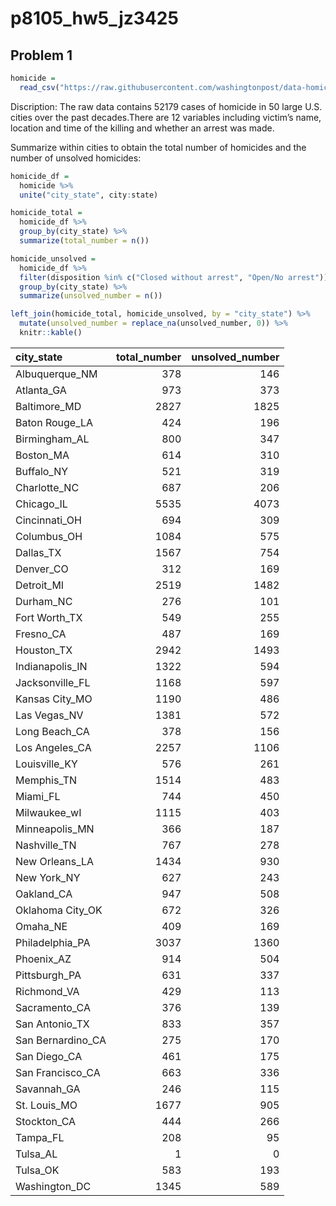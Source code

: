 p8105\_hw5\_jz3425
================

## Problem 1

``` r
homicide = 
  read_csv("https://raw.githubusercontent.com/washingtonpost/data-homicides/master/homicide-data.csv")
```

Discription: The raw data contains 52179 cases of homicide in 50 large
U.S. cities over the past decades.There are 12 variables including
victim’s name, location and time of the killing and whether an arrest
was made.

Summarize within cities to obtain the total number of homicides and the
number of unsolved homicides:

``` r
homicide_df = 
  homicide %>% 
  unite("city_state", city:state)

homicide_total = 
  homicide_df %>% 
  group_by(city_state) %>% 
  summarize(total_number = n())

homicide_unsolved =
  homicide_df %>% 
  filter(disposition %in% c("Closed without arrest", "Open/No arrest")) %>% 
  group_by(city_state) %>% 
  summarize(unsolved_number = n())

left_join(homicide_total, homicide_unsolved, by = "city_state") %>% 
  mutate(unsolved_number = replace_na(unsolved_number, 0)) %>% 
  knitr::kable()
```

| city\_state        | total\_number | unsolved\_number |
|:-------------------|--------------:|-----------------:|
| Albuquerque\_NM    |           378 |              146 |
| Atlanta\_GA        |           973 |              373 |
| Baltimore\_MD      |          2827 |             1825 |
| Baton Rouge\_LA    |           424 |              196 |
| Birmingham\_AL     |           800 |              347 |
| Boston\_MA         |           614 |              310 |
| Buffalo\_NY        |           521 |              319 |
| Charlotte\_NC      |           687 |              206 |
| Chicago\_IL        |          5535 |             4073 |
| Cincinnati\_OH     |           694 |              309 |
| Columbus\_OH       |          1084 |              575 |
| Dallas\_TX         |          1567 |              754 |
| Denver\_CO         |           312 |              169 |
| Detroit\_MI        |          2519 |             1482 |
| Durham\_NC         |           276 |              101 |
| Fort Worth\_TX     |           549 |              255 |
| Fresno\_CA         |           487 |              169 |
| Houston\_TX        |          2942 |             1493 |
| Indianapolis\_IN   |          1322 |              594 |
| Jacksonville\_FL   |          1168 |              597 |
| Kansas City\_MO    |          1190 |              486 |
| Las Vegas\_NV      |          1381 |              572 |
| Long Beach\_CA     |           378 |              156 |
| Los Angeles\_CA    |          2257 |             1106 |
| Louisville\_KY     |           576 |              261 |
| Memphis\_TN        |          1514 |              483 |
| Miami\_FL          |           744 |              450 |
| Milwaukee\_wI      |          1115 |              403 |
| Minneapolis\_MN    |           366 |              187 |
| Nashville\_TN      |           767 |              278 |
| New Orleans\_LA    |          1434 |              930 |
| New York\_NY       |           627 |              243 |
| Oakland\_CA        |           947 |              508 |
| Oklahoma City\_OK  |           672 |              326 |
| Omaha\_NE          |           409 |              169 |
| Philadelphia\_PA   |          3037 |             1360 |
| Phoenix\_AZ        |           914 |              504 |
| Pittsburgh\_PA     |           631 |              337 |
| Richmond\_VA       |           429 |              113 |
| Sacramento\_CA     |           376 |              139 |
| San Antonio\_TX    |           833 |              357 |
| San Bernardino\_CA |           275 |              170 |
| San Diego\_CA      |           461 |              175 |
| San Francisco\_CA  |           663 |              336 |
| Savannah\_GA       |           246 |              115 |
| St. Louis\_MO      |          1677 |              905 |
| Stockton\_CA       |           444 |              266 |
| Tampa\_FL          |           208 |               95 |
| Tulsa\_AL          |             1 |                0 |
| Tulsa\_OK          |           583 |              193 |
| Washington\_DC     |          1345 |              589 |
